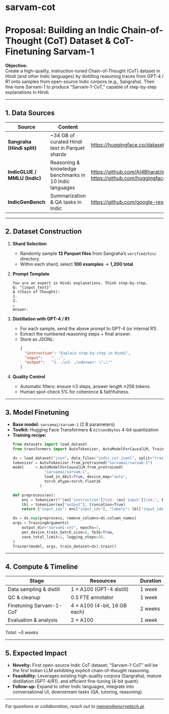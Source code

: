 # sarvam-cot
# Proposal: Building an Indic Chain-of-Thought (CoT) Dataset & CoT-Finetuning Sarvam-1

**Objective:**  
Create a high-quality, instruction-tuned Chain-of-Thought (CoT) dataset in Hindi (and other Indic languages) by distilling reasoning traces from GPT-4 / R1 onto samples from open-source Indic corpora (e.g., Sangraha). Then fine-tune Sarvam-1 to produce “Sarvam-1-CoT,” capable of step-by-step explanations in Hindi.

---

## 1. Data Sources

| Source                      | Content                                                 | Link                                                                                       |
|-----------------------------|---------------------------------------------------------|--------------------------------------------------------------------------------------------|
| **Sangraha (Hindi split)**  | ~34 GB of curated Hindi text in Parquet shards          | https://huggingface.co/datasets/ai4bharat/sangraha/tree/main/verified/hin/                  |
| **IndicGLUE / MMLU (Indic)**| Reasoning & knowledge benchmarks in 10 Indic languages  | https://github.com/AI4Bharat/indic-glue; https://github.com/huggingface/transformers/tree/main/examples/research_projects/mmlu |
| **IndicGenBench**           | Summarization & QA tasks in Indic                       | https://github.com/google-research/indic-GenBench                                                |

---

## 2. Dataset Construction

1. **Shard Selection**  
   - Randomly sample **12 Parquet files** from Sangraha’s `verified/hin/` directory.  
   - Within each shard, select **100 examples** → **1,200 total**.

2. **Prompt Template**  
   ```text
   You are an expert in Hindi explanations. Think step-by-step.
   Q: "{input_text}"
   A (Chain of Thought):
   1.
   2.
   …
   Answer:
   ```

3. **Distillation with GPT-4 / R1**  
   - For each sample, send the above prompt to GPT-4 (or internal R1).  
   - Extract the numbered reasoning steps + final answer.  
   - Store as JSONL:
     ```json
     {
       "instruction": "Explain step-by-step in Hindi",
       "input":    "...",
       "output":   "1. …\n2. …\nAnswer: \"…\""
     }
     ```

4. **Quality Control**  
   - Automatic filters: ensure ≥3 steps, answer length ≤256 tokens.  
   - Human spot-check 5% for coherence & faithfulness.

---

## 3. Model Finetuning

- **Base model:** `sarvamai/sarvam-1` (2 B parameters)  
- **Toolkit:** Hugging Face Transformers & `bitsandbytes` 4-bit quantization  
- **Training recipe:**  
  ```python
  from datasets import load_dataset
  from transformers import AutoTokenizer, AutoModelForCausalLM, Trainer, TrainingArguments

  ds = load_dataset("json", data_files="indic_cot.jsonl", split="train")
  tokenizer = AutoTokenizer.from_pretrained("sarvamai/sarvam-1")
  model     = AutoModelForCausalLM.from_pretrained(
                "sarvamai/sarvam-1",
                load_in_4bit=True, device_map="auto",
                torch_dtype=torch.float16
              )

  def preprocess(ex):
      enc = tokenizer(f"{ex['instruction']}\nQ: {ex['input']}\nA:", truncation=True)
      lbl = tokenizer(ex["output"], truncation=True)
      return {"input_ids": enc["input_ids"], "labels": lbl["input_ids"]}

  ds = ds.map(preprocess, remove_columns=ds.column_names)
  args = TrainingArguments(
      output_dir="sarvam1-cot", epochs=3,
      per_device_train_batch_size=8, fp16=True,
      save_total_limit=2, logging_steps=50,
  )
  Trainer(model, args, train_dataset=ds).train()
  ```

---

## 4. Compute & Timeline

| Stage                    | Resources                    | Duration  |
|--------------------------|------------------------------|-----------|
| Data sampling & distill  | 1 × A100 (GPT-4 distill)      | 1 week    |
| QC & cleanup             | 0.5 FTE annotator            | 1 week    |
| Finetuning Sarvam-1-CoT  | 4 × A100 (4-bit, 16 GB each) | 2 weeks   |
| Evaluation & analysis    | 2 × A100                     | 1 week    |

_Total: ~5 weeks_

---

## 5. Expected Impact

- **Novelty:** First open-source Indic CoT dataset; “Sarvam-1-CoT” will be the first Indian LLM exhibiting explicit chain-of-thought reasoning.  
- **Feasibility:** Leverages existing high-quality corpora (Sangraha), mature distillation (GPT-4/R1), and efficient fine-tuning (4-bit quant).  
- **Follow-up:** Expand to other Indic languages, integrate into conversational UI, downstream tasks (QA, tutoring, reasoning).  

---

*For questions or collaboration, reach out to [naman@encryptech.ai](mailto:naman@encryptech.ai).*
